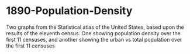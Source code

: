 # 1890-Population-Density
Two graphs from the Statistical atlas of the United States, based upon the results of the eleventh census. One showing population density over the first 11 censuses, and another showing the urban vs total population over the first 11 censuses
